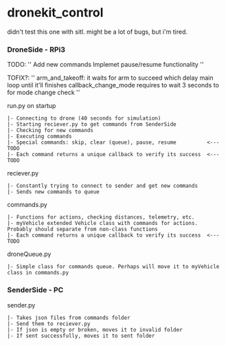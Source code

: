 # dronekit_control

didn't test this one with sitl. might be a lot of bugs, but i'm tired.

### DroneSide - RPi3 

TODO:
''
Add new commands
Implemet pause/resume functionality
''

TOFIX?:
''
arm_and_takeoff: it waits for arm to succeed which delay main loop until it'll finishes
callback_change_mode requires to wait 3 seconds to for mode change check
''

run.py on startup
```
|- Connecting to drone (40 seconds for simulation)
|- Starting reciever.py to get commands from SenderSide
|- Checking for new commands 
|- Executing commands 
|- Special commands: skip, clear (queue), pause, resume          <--- TODO
|- Each command returns a unique callback to verify its success  <--- TODO
```

reciever.py
```
|- Constantly trying to connect to sender and get new commands
|- Sends new commands to queue
```

commands.py
```
|- Functions for actions, checking distances, telemetry, etc.
|- myVehicle extended Vehicle class with commands for actions. Probably should separate from non-class functions  
|- Each command returns a unique callback to verify its success  <--- TODO
```

droneQueue.py
```
|- Simple class for commands queue. Perhaps will move it to myVehicle class in commands.py
```

### SenderSide - PC                             

sender.py
```
|- Takes json files from commands folder
|- Send them to reciever.py
|- If json is empty or broken, moves it to invalid folder
|- If sent successfully, moves it to sent folder
```
